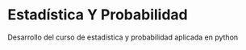 # Estadística Y Probabilidad

Desarrollo del curso de estadística y probabilidad aplicada en python

